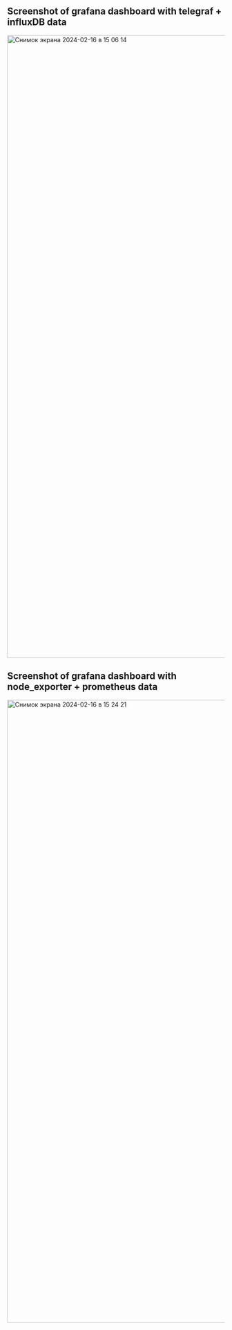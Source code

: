 ## Screenshot of grafana dashboard with telegraf + influxDB data
<img width="1440" alt="Снимок экрана 2024-02-16 в 15 06 14" src="https://github.com/fps-git/load_testing_stand/assets/107875518/4912518a-7d4b-462c-85bd-216741bc1333">

## Screenshot of grafana dashboard with node_exporter + prometheus data
<img width="1440" alt="Снимок экрана 2024-02-16 в 15 24 21" src="https://github.com/fps-git/load_testing_stand/assets/107875518/254c90f7-1594-4f2f-a388-c92520418a92">
